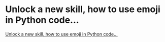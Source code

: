 # Unlock a new skill, how to use emoji in Python code...
[Unlock a new skill, how to use emoji in Python code...](https://aiwithcloud.com/2022/09/15/unlock_a_new_skill_how_to_use_emoji_in_python_code/)